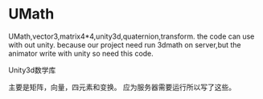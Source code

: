 # UMath
UMath,vector3,matrix4*4,unity3d,quaternion,transform.
the code can use with out unity.
because our project need run 3dmath on server,but the animator write with unity so need this code.


Unity3d数学库

主要是矩阵，向量，四元素和变换。
应为服务器需要运行所以写了这些。

